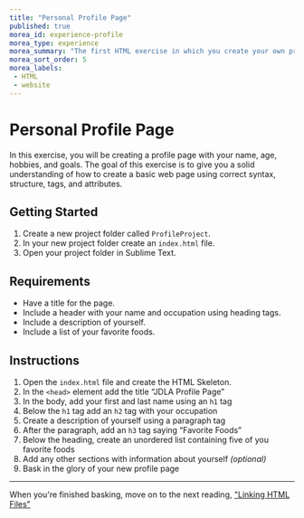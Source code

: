 ```yaml
---
title: "Personal Profile Page"
published: true
morea_id: experience-profile
morea_type: experience
morea_summary: "The first HTML exercise in which you create your own profile page."
morea_sort_order: 5
morea_labels:
 - HTML
 - website
---
```


# Personal Profile Page

In this exercise, you will be creating a profile page with your name, age, hobbies, and goals. The goal of this exercise is to give you a solid understanding of how to create a basic web page using correct syntax, structure, tags, and attributes.

## Getting Started

1. Create a new project folder called `ProfileProject`.
2. In your new project folder create an `index.html` file.
3. Open your project folder in Sublime Text.

## Requirements

* Have a title for the page.
* Include a header with your name and occupation using heading tags.
* Include a description of yourself.
* Include a list of your favorite foods.

## Instructions

1. Open the `index.html` file and create the HTML Skeleton.
2. In the `<head>` element add the title “JDLA Profile Page”
3. In the body, add your first and last name using an `h1` tag
4. Below the `h1` tag add an `h2` tag with your occupation
5. Create a description of yourself using a paragraph tag
6. After the paragraph, add an `h3` tag saying “Favorite Foods”
7. Below the heading, create an unordered list containing five of you favorite foods
8. Add any other sections with information about yourself _(optional)_
9. Bask in the glory of your new profile page

---

When you're finished basking, move on to the next reading, ["Linking HTML Files"](https://junior-devleague.github.io/JDLA-Web-Development/morea/3_Basic_HTML/reading-linking-files.html)

<br>
